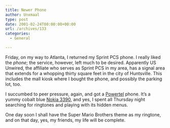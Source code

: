 ```yaml
---
title: Newer Phone
author: Unxmaal
type: post
date: 2001-02-24T00:00:00+00:00
url: /archives/133
categories:
  - General

---
```

Friday, on my way to Atlanta, I returned my Sprint PCS phone. I really liked the _phone_; the service, however, left much to be desired. Apparently US Unwired, the affiliate who serves as Sprint PCS in my area, has a signal area that extends for a whopping thirty square feet in the city of Huntsville. This includes the mall kiosk where I bought the phone, and possibly the parking lot, too.

I succumbed to peer pressure, again, and got a [Powertel][1] phone. It&#8217;s a yummy cobalt blue [Nokia 3390][2], and yes, I spent all Thursday night searching for ringtones and playing with its hidden menus. 

One day soon I shall have the Super Mario Brothers theme as my ringtone, and on that day, yes, my friends, my life will be complete.

 [1]: http://www.powertel.com
 [2]: http://www.nokiausa.com/beauty/1,2498,61,FF.html